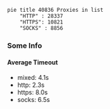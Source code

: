 
```mermaid
pie title 40836 Proxies in list
    "HTTP" : 28337
    "HTTPS": 10821
    "SOCKS" : 8856
```

### Some Info
#### Average Timeout

- mixed: 4.1s
- http: 2.3s
- https: 8.0s
- socks: 6.5s